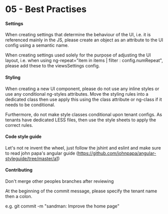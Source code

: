 # 05 - Best Practises #

#### Settings
When creating settings that determine the behaviour of the UI, i.e. it is referenced
mainly in the JS, please create an object as an attribute to the UI config using
a semantic name.

When creating settings used solely for the purpose of adjusting the UI layout, i.e.
when using ng-repeat="item in items | filter : config.numRepeat", please add these
to the viewsSettings config.

#### Styling 
When creating a new UI component, please do not use any inline styles or use any
conditional ng-styles attributes. Move the styling rules into a dedicated class
then use apply this using the class attribute or ng-class if it needs to be conditional.

Furthermore, do not make style classes conditional upon tenant configs. As tenants
have dedicated LESS files, then use the style sheets to apply the correct rules.

#### Code style guide
Let's not re invent the wheel, just follow the jshint and eslint and make sure to
read john papa's angular guide (https://github.com/johnpapa/angular-styleguide/tree/master/a1)

#### Contributing ####
Don't merge other peoples branches after reviewing

At the beginning of the commit message, please specify the tenant name then a colon.

e.g. git commit -m "sandman: Improve the home page"
